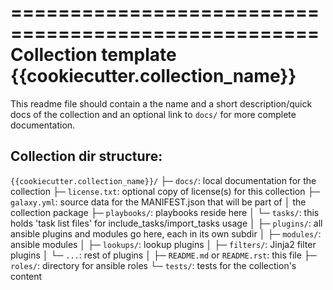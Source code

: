 ====================================================
Collection template {{cookiecutter.collection_name}}
====================================================

This readme file should contain a the name and a short description/quick
docs of the collection and an optional link to `docs/` for more complete
documentation.

Collection dir structure:
-------------------------

`{{cookiecutter.collection_name}}/`
├─ `docs/`: local documentation for the collection
├─ `license.txt`: optional copy of license(s) for this collection
├─ `galaxy.yml`: source data for the MANIFEST.json that will be part of
│              the collection package
├─ `playbooks/`: playbooks reside here
│  └─ `tasks/`:	this holds 'task list files' for include_tasks/import_tasks usage
│
├─ `plugins/`: all ansible plugins and modules go here, each in its own subdir
│  ├─ `modules/`: ansible modules
│  ├─ `lookups/`: lookup plugins
│  ├─ `filters/`: Jinja2 filter plugins
│  └─ `...`: rest of plugins
│
├─ `README.md` or `README.rst`: this file
├─ `roles/`: directory for ansible roles
└─ `tests/`: tests for the collection's content

